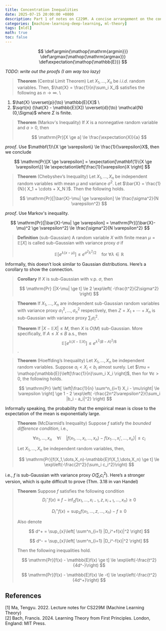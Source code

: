 ```yaml
---
title: Concentration Inequalities
date: 2025-07-15 20:00:00 +0800
description: Part 1 of notes on C229M. A concise arrangement on the concentration inequalities used in the lectures.
categories: [machine-learning-deep-learning, ml-theory]
tags: [mldl]
math: true
toc: false
---
```


$$
    \def\argmin{\mathop{\mathrm{argmin}}}
    \def\argmax{\mathop{\mathrm{argmax}}}
    \def\expectation{\mathop{\mathbb{E}}}
$$

*TODO: write out the proofs (I am way too lazy)*

>**Theorem** (Central Limit Theorem) Let $X_1, \dots, X_n$ be $i.i.d.$ random variables. Then, $\hat{X} = \frac{1}{n}\sum_i X_i$ satisfies the following as $n \to \infty$. \
1) $\hat{X} \overset{p}{\to} \mathbb{E}[X]$ \
2) $\sqrt{n} (\hat{X} - \mathbb{E}[X]) \overset{d}{\to} \mathcal{N}(0,\Sigma)$ where $\Sigma$ is finite.

>**Theorem** (Markov's Inequality) If $X$ is a nonnegative random variable and $a > 0$, then
>
>$$
\mathrm{Pr}[X \ge a] \le \frac{\expectation(X)}{a}
>$$

_proof_. Use $\mathbf{1}\{X \ge \varepsilon\} \le \frac{1}{\varepsilon}X$, then we conclude

$$
\mathrm{Pr}[X \ge \varepsilon] = \expectation[\mathbf{1}\{X \ge \varepsilon\}] \le \expectation\left[\frac{1}{\varepsilon}X \right]
$$

>**Theorem** (Chebyshev’s Inequality) Let $X_1,\dots,X_n$ be independent random variables with mean $\mu$ and variance $\sigma^2$. Let $\bar{X} = \frac{1}{N}( X_1 + \cdots + X_N )$. Then the following holds.
>
>$$
\mathrm{Pr}[|\bar{X}-\mu| \ge \varepsilon] \le \frac{\sigma^2}{N \varepsilon^2}
>$$

_proof_. Use Markov's inequality.

$$
\mathrm{Pr}[|\bar{X}-\mu| \ge \varepsilon] = \mathrm{Pr}[(\bar{X}-\mu)^2 \ge \varepsilon^2] \le \frac{\sigma^2}{N \varepsilon^2}
$$

>**Definition** (sub-Gaussian) A random variable $X$ with finite mean $\mu = \mathbb{E}[X]$ is called sub-Gaussian with variance proxy $\sigma$ if
>
>$$
\mathbb{E}[e^{\lambda(x-\mu)}] \le e^{\sigma^2 \lambda^2 / 2} \quad \text{for } \forall \lambda \in \mathbb{R}
>$$

Informally, this doesn’t look similar to Gaussian distributions. Here’s a corollary to show the connection.

>**Corollary** If $X$ is sub-Gaussian with v.p. $\sigma$, then
>
>$$
\mathrm{Pr} [|X-\mu| \ge t] \le 2 \exp\left( -\frac{t^2}{2\sigma^2} \right)
>$$

>**Theorem** If $X_1,\dots,X_n$ are independent sub-Gaussian random variables with variance proxy $\sigma_1^2,\dots,\sigma_n^2$ respectively, then $Z = X_1 + \cdots + X_n$ is sub-Gaussian with variance proxy $\sum_i \sigma_i^2$.

>**Theorem** If $|X - \mathbb{E}X| \le M$, then $X$ is $O(M)$ sub-Gaussian. More specifically, If $A \le X \le B$ a.s., then 
$$\mathbb{E} [e^{\lambda(X-\mathbb{E}X)}] \le e^{\lambda^2(B-A)^2/8}$$.

>**Theorem** (Hoeffding’s Inequality) Let $X_1, \dots, X_n$ be independent random variables. Suppose $a_i < X_i < b_i$ almost surely. Let $\mu = \mathop{\mathbb{E}}\left[\frac{1}{n}\sum_i X_i \right]$, then for $\forall \varepsilon > 0$, the following holds.
>
>$$
\mathrm{Pr} \left[ \left|\frac{1}{n} \sum^n_{i=1} X_i - \mu\right| \le \varepsilon \right] \ge 1 - 2 \exp\left( -\frac{2n^2\varepsilon^2}{\sum_i |b_i - a_i|^2} \right)
>$$

Informally speaking, the probability that the empirical mean is close to the expectation of the mean is exponentially large.

>**Theorem** (McDiarmid’s Inequality) Suppose $f$ satisfy the *bounded difference condition*, i.e.,
>
>$$
\forall x_1,\dots,x_n\quad \forall i \quad |f(x_1,\dots,x_i,\dots,x_n) - f(x_1\dots, x_i',\dots,x_n)| \le c_i
>$$
>
>Let $X_1,\dots,X_n$ be independent random variables, then,
>
>$$
\mathrm{Pr}[f(X_1,\dots,X_n)-\mathbb{E}f(X_1,\dots,X_n) \ge t] \le \exp\left(-\frac{2t^2}{\sum_i c_i^2}\right)
>$$

i.e., $f$ is sub-Gaussian with variance proxy $O\left(\sum_i c_i^2\right)$. Here’s a stronger version, which is quite difficult to prove (Thm. 3.18 in van Handel)

>**Theorem** Suppose $f$ satisfies the following condition 
$$D_i^-f(x) \equiv f - \inf_zf(x_1,\dots,x_{i-1},z,x_{i+1},\dots,x_n) \ge 0$$
>
>$$
D_i^+f(x) = \sup_z f(x_1,\dots,z,\dots,x_n)-f \ge 0
>$$
>
>Also denote
>
>$$
d^+ = \sup_{x}\left[ \sum^n_{i=1} |D_i^+f(x)|^2 \right]
>$$
>
>$$
d^- = \sup_{x}\left[ \sum^n_{i=1} |D_i^-f(x)|^2 \right]
>$$
>
>Then the following inequalities hold.
>
>$$
\mathrm{Pr}[f(x) - \mathbb{E}f(x) \ge t] \le \exp\left(-\frac{t^2}{4d^-}\right)
>$$
>
>$$
\mathrm{Pr}[f(x) - \mathbb{E}f(x) \le -t] \le \exp\left(-\frac{t^2}{4d^+}\right)
>$$

## References
[1] Ma, Tengyu. 2022. Lecture notes for CS229M (Machine Learning Theory) \
[2] Bach, Francis. 2024. Learning Theory from First Principles. London, England: MIT Press.
